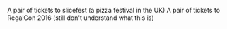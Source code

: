 A pair of tickets to slicefest (a pizza festival in the UK)
A pair of tickets to RegalCon 2016 (still don't understand what this is)
